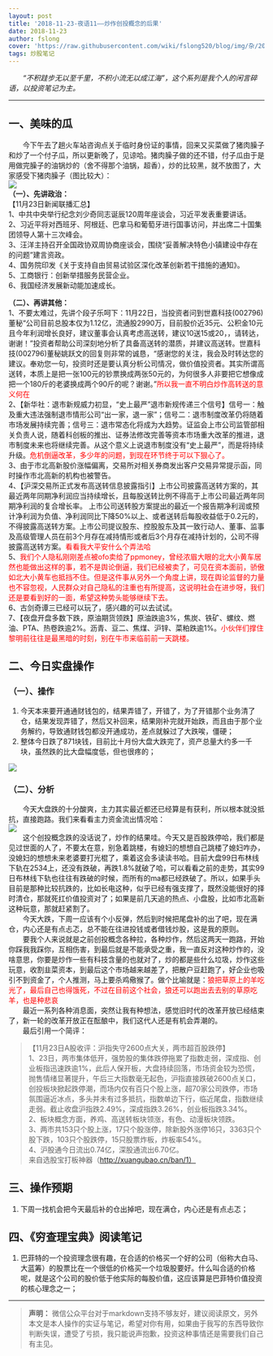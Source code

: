 ```yaml
---
layout: post
title: '2018-11-23-夜语11——炒作创投概念的后果'
date: 2018-11-23
author: fslong
cover: 'https://raw.githubusercontent.com/wiki/fslong520/blog/img/杂/2018.11.23/IMG_20181123_202509L.jpg'
tags: 炒股笔记
---
```

  
&emsp;&emsp;*“不积跬步无以至千里，不积小流无以成江海”，这个系列是我个人的闲言碎语，以投资笔记为主。*  
   

---
  


## **一、美味的瓜**
&emsp;&emsp;今下午去了趟火车站咨询点关于临时身份证的事情，回来又买菜做了猪肉臊子和炒了一个付子瓜，所以更新晚了，见谅哈。猪肉臊子做的还不错，付子瓜由于是用做完臊子的油锅炒的（舍不得那个油锅，超香），炒的比较黑，就不放图了，大家感受下猪肉臊子（图比较大）：  
![](https://raw.githubusercontent.com/wiki/fslong520/blog/img/杂/2018.11.23/IMG_20181123_202509L.jpg)    
**（一）、先讲政治：**    
【11月23日新闻联播汇总】  
1、中共中央举行纪念刘少奇同志诞辰120周年座谈会，习近平发表重要讲话。  
2、习近平将对西班牙、阿根廷、巴拿马和葡萄牙进行国事访问，并出席二十国集团领导人第十三次峰会。  
3、汪洋主持召开全国政协双周协商座谈会，围绕“妥善解决特色小镇建设中存在的问题”建言资政。  
4、国务院印发《关于支持自由贸易试验区深化改革创新若干措施的通知》。  
5、工商银行：创新举措服务民营企业。  
6、我国经济发展新动能加速成长。    

**（二）、再讲其他：**  
1、不要太难过，先讲个段子乐呵下：11月22日，当投资者问到世嘉科技(002796)董秘“公司目前总股本仅为1.12亿，流通股2990万，目前股价近35元、公积金10元且今年利润增长良好，建议董事会认真考虑高送转，建议10送15或20，，请转达，谢谢！”投资者帮助公司深刻地分析了具备高送转的潜质，并建议高送转。世嘉科技(002796)董秘姚跃文的回复则非常的诚恳，“感谢您的关注，我会及时转达您的建议。奉劝您一句，投资时还是要认真分析公司情况，做价值投资者。其实所谓高送转，本质上是把一张100元的钞票换成两张50元的，为何很多人非要把它想像成把一个180斤的老婆换成两个90斤的呢？谢谢。”<font color="red">所以我一直不明白炒作高转送的意义何在</font>  
2、【新华社：退市新规威力初显，“史上最严”退市新规传递三个信号】信号一：触及重大违法强制退市情形公司“出一家，退一家”；信号二：退市制度改革仍将随着市场发展持续完善；信号三：退市常态化将成为大趋势。证监会上市公司监管部相关负责人说，随着科创板的推出、证券法修改完善等资本市场重大改革的推进，退市制度未来也将继续完善。从这个意义上说退市制度没有“史上最严”，而是将持续升级。<font color="red">危机倒逼改革，多少年的问题，到现在环节终于可以下狠心了。</font>    
3、由于市北高新股价涨幅偏离，交易所对相关券商发出客户交易异常提示函，同时操作市北高新的机构也被警告。  
4、【沪深交易所正式发布高送转信息披露指引】上市公司披露高送转方案的，其最近两年同期净利润应当持续增长，且每股送转比例不得高于上市公司最近两年同期净利润的复合增长率。
上市公司送转股方案提出的最近一个报告期净利润或预计净利润为负值、净利润同比下降50%以上、或者送转后每股收益低于0.2元的，不得披露高送转方案。上市公司提议股东、控股股东及其一致行动人、董事、监事及高级管理人员在前3个月存在减持情形或者后3个月存在减持计划的，公司不得披露高送转方案。<font color="red">看看我大平安什么个弄法哈</font>  
5、<font color="red">我们个人隐私刚刚差点被ofo卖给了ppmoney，曾经浓眉大眼的北大小黄车居然也能做出这样的事，若不是舆论倒逼，我们已经被卖了，可见在资本面前，骄傲如北大小黄车也抵挡不住。但是这件事从另外一个角度上讲，现在舆论监督的力量也不容忽视，人民群众对自己隐私的注重也有所提高，这说明社会在进步呀，我们还是要看到好的一面，希望这种势头能够继续下去。</font>  
6、古剑奇谭三已经可以玩了，感兴趣的可以去试试。  
7、【夜盘开盘多数下跌，原油期货领跌】原油跌逾3%，焦炭、铁矿、螺纹、燃油、PTA、热卷跌逾2%。沥青、豆二、焦煤、沪锌、菜粕跌逾1%。<font color="red">小伙伴们撑住黎明前往往是最黑暗的时刻，别在牛市来临前前一天跳楼。</font>



## **二、今日实盘操作**
### **（一）、操作**
1. 今天本来要开通通财钱包的，结果弄错了，开错了，为了开错那个业务清了仓，结果发现弄错了，然后又补回来，结果刚补完就开始跌，而且由于那个业务解约，导致通财钱包都没开通成功，差点就躲过了大跌唉，僵硬；
2. 整体今日跌了871块钱，目前比十月份大盘大跌完了，资产总量大约多一千块，虽然跌的比大盘幅度低，但也很疼的；   

![](https://raw.githubusercontent.com/wiki/fslong520/blog/img/资产/资产_2018-11-23-16-40-41-100_com.android.ha.png)
### **（二）、分析**  
&emsp;&emsp;今天大盘跌的十分酸爽，主力其实最近都还已经算是有获利，所以根本就没抵抗，直接跑路。我们来看看主力资金流出情况哈：  
![](https://raw.githubusercontent.com/wiki/fslong520/blog/img/板块/主力流出_2018-11-23-18-03-07-302_com.hsl.stock.png)  
&emsp;&emsp;这个创投概念跌的没话说了，炒作的结果哇。今天又是百股跌停哈，我们都是见过世面的人了，不要太在意，别急着跳楼，有媳妇的想想自己跳楼了媳妇咋办，没媳妇的想想未来老婆要打光棍了，乘着这会多读读书哈。目前大盘99日布林线下轨在2534上，还没有跌破，再跌1.8%就破了哈，可以看看之前的走势，其实99日布林线下轨也往往有跌破的时候，而所有的ma都已经跌破了。所以，如果手头目前是那种比较抗跌的，比如长电这种，似乎已经有强支撑了，既然没能很好的择时清仓，那就死扛价值投资对了；如果是前几天追的热点、小盘股，比如市北高新这种玩意，那就赶紧割了。  
&emsp;&emsp;今天大跌，下周一应该有个小反弹，然后到时候把尾盘补的出了吧，现在满仓，内心还是有点忐忑，总不能在往进投钱或者借钱炒股，这是我的原则。  
&emsp;&emsp;要我个人来说就是之前创投概念各种拉，各种炒作，然后这两天一跑路，开始你踩我我踩你，互相伤害，到最后就是不能承受之重，我一直反对这种炒作的，没啥意思，你要是炒作一些有科技含量的也就对了，炒的都是些什么垃圾，炒作这些玩意，收割韭菜资本，到最后这个市场越来越差了，把散户豆赶跑了，好企业也吸引不到资金了，个人推测，马上要杀鸡儆猴了。做个比喻就是：<font color="red">狼把草原上的羊吃光了，最后自己也得饿死，不过在目前这个社会，狼还可以跑出去去别的草原吃羊，也是种悲哀</font>   
&emsp;&emsp;最近一系列各种消息面，突然让我有种想法，感觉旧时代的改革开放已经结束了，新一轮的改革开放正在酝酿中，我们这代人还是有机会弄潮的。  
&emsp;&emsp;最后引用一个简评：  
>【11月23日A股收评：沪指失守2600点大关，两市超百股跌停】  
1、23日，两市集体低开，强势股的集体跌停拖累了指数走弱，深成指、创业板指迅速跌逾1%，此后人保开板，大盘持续回落，市场资金较为恐慌，抛售情绪显著提升，午后三大指数毫无起色，沪指直接跌破2600点关口，创投板块掀起跌停潮，而场内仅有百只个股上涨，超70家公司跌停，市场氛围逼近冰点，多头并未有过多抵抗，指数单边下行，临近尾盘，指数继续走弱。截止收盘沪指跌2.49%，深成指跌3.26%，创业板指跌3.34%。  
2、板块概念方面，养鸡、高送转板块领涨，有色、动漫板块领跌。  
3、两市共153只个股上涨，17只个股涨停，除新股外涨停16只，3363只个股下跌，103只个股跌停，15只股票炸板，炸板率54%。  
4、沪股通今日流出0.74亿，深股通流出6.70亿。  
来自选股宝打板神器（http://xuangubao.cn/ban/1）   

## **三、操作预期**

1. 下周一找机会把今天最后补的仓出掉吧，现在满仓，内心还是有点忐忑；



## **四、《穷查理宝典》阅读笔记**
1. 巴菲特的一个投资理念很有趣，在合适的价格买一个好的公司（俗称大白马、大蓝筹）的股票比在一个很低的价格买一个垃圾股要好。什么叫合适的价格呢，就是这个公司的股价低于他实际的每股价值，这应该算是巴菲特价值投资的核心理念之一；

---   
  
> **声明：**
> 微信公众平台对于markdown支持不够友好，建议阅读原文，另外本文是本人操作的实证与笔记，希望对你有用，如果由于我写的东西导致你判断失误，遭受了亏损，我只能说声抱歉，投资这种事情还是需要我们自己有主见。